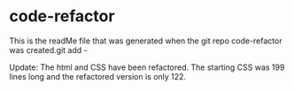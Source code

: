# code-refactor

This is the readMe file that was generated when the git repo code-refactor was created.git add -

Update:
The html and CSS have been refactored.
    The starting CSS was 199 lines long and the refactored version is only 122.